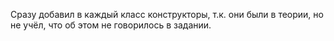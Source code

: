 Сразу добавил в каждый класс конструкторы, т.к. они были в теории, но не учёл, что об этом не говорилось в задании.